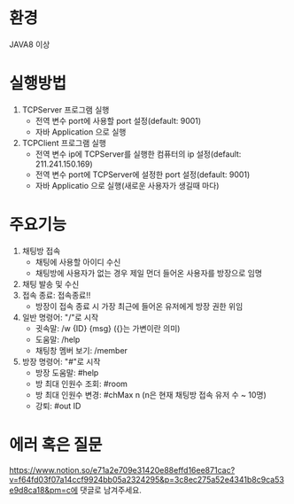 # 환경
JAVA8 이상

# 실행방법

1. TCPServer 프로그램 실행
     - 전역 변수 port에 사용할 port 설정(default: 9001)
     - 자바 Application 으로 실행
2. TCPClient 프로그램 실행
     - 전역 변수 ip에 TCPServer를 실행한 컴퓨터의 ip 설정(default: 211.241.150.169)
     - 전역 변수 port에 TCPServer에 설정한 port 설정(default: 9001)
     - 자바 Applicatio 으로 실행(새로운 사용자가 생길때 마다)
  
# 주요기능
1. 채팅방 접속
   - 채팅에 사용할 아이디 수신
   - 채팅방에 사용자가 없는 경우 제일 먼더 들어온 사용자를 방장으로 임명
3. 채팅 발송 및 수신
4. 접속 종료: 접속종료!!
     - 방장이 접속 종료 시 가장 최근에 들어온 유저에게 방장 권한 위임
5. 일반 명령어: "/"로 시작
     - 귓속말: /w {ID} {msg} ({}는 가변이란 의미)
     - 도움말: /help
     - 채팅창 멤버 보기: /member
6. 방장 명령어: "#"로 시작
     - 방장 도움말: #help
     - 방 최대 인원수 조회: #room
     - 방 최대 인원수 변경: #chMax n (n은 현재 채팅방 접속 유저 수 ~ 10명)
     - 강퇴: #out ID

# 에러 혹은 질문
https://www.notion.so/e71a2e709e31420e88effd16ee871cac?v=f64fd03f07a14ccf9924bb05a2324295&p=3c8ec275a52e4341b8c9ca53e9d8ca18&pm=c에 댓글로 남겨주세요.
